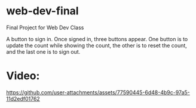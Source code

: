 # web-dev-final
Final Project for Web Dev Class

A button to sign in. Once signed in, three buttons appear.
One button is to update the count while showing the count, the other is to reset the count, and the last one is to sign out.

# Video:

https://github.com/user-attachments/assets/77590445-6d48-4b9c-97a5-11d2edf01762


